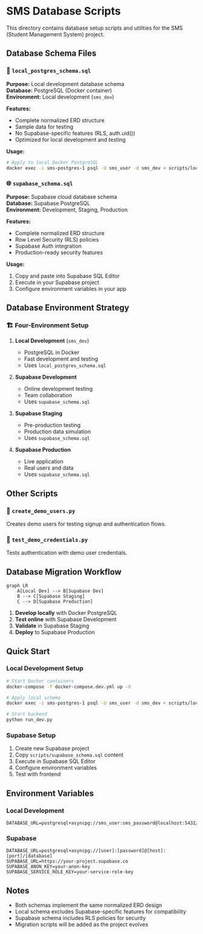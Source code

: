 # SMS Database Scripts

This directory contains database setup scripts and utilities for the SMS (Student Management System) project.

## Database Schema Files

### 📁 `local_postgres_schema.sql`
**Purpose:** Local development database schema  
**Database:** PostgreSQL (Docker container)  
**Environment:** Local development (`sms_dev`)  

**Features:**
- Complete normalized ERD structure
- Sample data for testing
- No Supabase-specific features (RLS, auth.uid())
- Optimized for local development and testing

**Usage:**
```bash
# Apply to local Docker PostgreSQL
docker exec -i sms-postgres-1 psql -U sms_user -d sms_dev < scripts/local_postgres_schema.sql
```

### 🌐 `supabase_schema.sql`
**Purpose:** Supabase cloud database schema  
**Database:** Supabase PostgreSQL  
**Environment:** Development, Staging, Production  

**Features:**
- Complete normalized ERD structure
- Row Level Security (RLS) policies
- Supabase Auth integration
- Production-ready security features

**Usage:**
1. Copy and paste into Supabase SQL Editor
2. Execute in your Supabase project
3. Configure environment variables in your app

## Database Environment Strategy

### 🏗️ **Four-Environment Setup**

1. **Local Development** (`sms_dev`)
   - PostgreSQL in Docker
   - Fast development and testing
   - Uses `local_postgres_schema.sql`

2. **Supabase Development**
   - Online development testing
   - Team collaboration
   - Uses `supabase_schema.sql`

3. **Supabase Staging**
   - Pre-production testing
   - Production data simulation
   - Uses `supabase_schema.sql`

4. **Supabase Production**
   - Live application
   - Real users and data
   - Uses `supabase_schema.sql`

## Other Scripts

### 👥 `create_demo_users.py`
Creates demo users for testing signup and authentication flows.

### 🔐 `test_demo_credentials.py`
Tests authentication with demo user credentials.

## Database Migration Workflow

```mermaid
graph LR
    A[Local Dev] --> B[Supabase Dev]
    B --> C[Supabase Staging]
    C --> D[Supabase Production]
```

1. **Develop locally** with Docker PostgreSQL
2. **Test online** with Supabase Development
3. **Validate** in Supabase Staging
4. **Deploy** to Supabase Production

## Quick Start

### Local Development Setup
```bash
# Start Docker containers
docker-compose -f docker-compose.dev.yml up -d

# Apply local schema
docker exec -i sms-postgres-1 psql -U sms_user -d sms_dev < scripts/local_postgres_schema.sql

# Start backend
python run_dev.py
```

### Supabase Setup
1. Create new Supabase project
2. Copy `scripts/supabase_schema.sql` content
3. Execute in Supabase SQL Editor
4. Configure environment variables
5. Test with frontend

## Environment Variables

### Local Development
```env
DATABASE_URL=postgresql+asyncpg://sms_user:sms_password@localhost:5432/sms_dev
```

### Supabase
```env
DATABASE_URL=postgresql+asyncpg://[user]:[password]@[host]:[port]/[database]
SUPABASE_URL=https://your-project.supabase.co
SUPABASE_ANON_KEY=your-anon-key
SUPABASE_SERVICE_ROLE_KEY=your-service-role-key
```

## Notes

- Both schemas implement the same normalized ERD design
- Local schema excludes Supabase-specific features for compatibility
- Supabase schema includes RLS policies for security
- Migration scripts will be added as the project evolves
